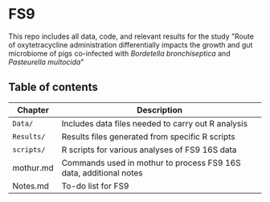 # **FS9**

This repo includes all data, code, and relevant results for the study "Route of oxytetracycline administration differentially impacts the growth and gut microbiome of pigs co-infected with *Bordetella bronchiseptica* and *Pasteurella multocida*"

## **Table of contents**
| Chapter | Description |
| -- | -- |
| `Data/` | Includes data files needed to carry out R analysis |
| `Results/` |  Results files generated from specific R scripts |
| `scripts/` | R scripts for various analyses of FS9 16S data |
| mothur.md | Commands used in mothur to process FS9 16S data, additional notes |
| Notes.md | To-do list for FS9 |
